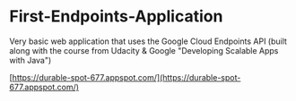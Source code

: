 First-Endpoints-Application
===========================

Very basic web application that uses the Google Cloud Endpoints API (built along with the course from Udacity & Google "Developing Scalable Apps with Java")

[https://durable-spot-677.appspot.com/](https://durable-spot-677.appspot.com/)

